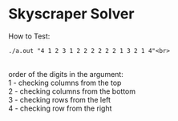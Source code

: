 # Skyscraper Solver<br>
How to Test:
<br>
```
./a.out "4 1 2 3 1 2 2 2 2 2 2 1 3 2 1 4"<br>
```
<br>
order of the digits in the argument: <br>
1 - checking columns from the top<br>
2 - checking columns from the bottom<br>
3 - checking rows from the left<br>
4 - checking row from the right<br>
